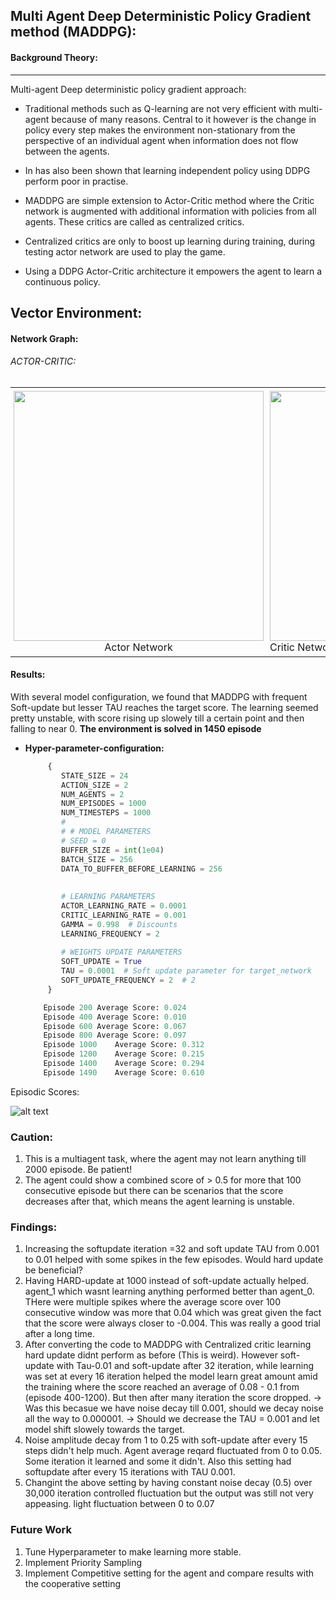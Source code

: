 ## Multi Agent Deep Deterministic Policy Gradient method (MADDPG):

#### Background Theory: 
-------------

Multi-agent Deep deterministic policy gradient approach: 
   * Traditional methods such as Q-learning are not very efficient with multi-agent because of many reasons. Central to it however is the change in policy every step makes the environment non-stationary from the perspective of an individual agent when information does not flow between the agents.
   
   * In has also been shown that learning independent policy using DDPG perform poor in practise. 
   
   * MADDPG are simple extension to Actor-Critic method where the Critic network is augmented with additional information with policies from all agents. These critics are called as centralized critics.
   
   * Centralized critics are only to boost up learning during training, during testing actor network are used to play the game.
   
   * Using a DDPG Actor-Critic architecture it empowers the agent to learn a continuous policy. 
   
   

Vector Environment: 
----

#### Network Graph:

###### ACTOR-CRITIC:

<div id="image-table">
    <table>
	    <tr>
    	    <td style="padding:5px">
        	    <img src="https://github.com/Sardhendu/DeepRL/blob/master/src/collab_compete/images/actor_.png" width="400" height="400"><figcaption><center>Actor Network</center></figcaption>
      	    </td>
             <td style="padding:5px">
            	<img src="https://github.com/Sardhendu/DeepRL/blob/master/src/collab_compete/images/critic_.png" width="400" height="400"><figcaption></center>Critic Network </center></figcaption>
             </td>
        </tr>
    </table>
</div>


#### Results:

   With several model configuration, we found that MADDPG with frequent Soft-update but lesser TAU reaches the target score. The learning seemed pretty unstable, with score rising up slowely till a certain point and then falling to near 0. **The environment is solved in 1450 episode**
   
   * **Hyper-parameter-configuration:**
        ```python
             {
                STATE_SIZE = 24
                ACTION_SIZE = 2
                NUM_AGENTS = 2
                NUM_EPISODES = 1000
                NUM_TIMESTEPS = 1000
                #
                # # MODEL PARAMETERS
                # SEED = 0
                BUFFER_SIZE = int(1e04)
                BATCH_SIZE = 256
                DATA_TO_BUFFER_BEFORE_LEARNING = 256
                
                
                # LEARNING PARAMETERS
                ACTOR_LEARNING_RATE = 0.0001
                CRITIC_LEARNING_RATE = 0.001
                GAMMA = 0.998  # Discounts
                LEARNING_FREQUENCY = 2
                
                # WEIGHTS UPDATE PARAMETERS
                SOFT_UPDATE = True
                TAU = 0.0001  # Soft update parameter for target_network
                SOFT_UPDATE_FREQUENCY = 2  # 2
             }
        
            Episode 200	Average Score: 0.024
            Episode 400	Average Score: 0.010
            Episode 600	Average Score: 0.067
            Episode 800	Average Score: 0.097
            Episode 1000	Average Score: 0.312
            Episode 1200	Average Score: 0.215
            Episode 1400	Average Score: 0.294
            Episode 1490	Average Score: 0.610
     ```   
    
   Episodic Scores:   
            
   ![alt text](https://github.com/Sardhendu/DeepRL/blob/master/src/collab_compete/images/scores.png)
    
         
   
### Caution:
1. This is a multiagent task, where the agent may not learn anything till 2000 episode. Be patient!
2. The agent could show a combined score of > 0.5 for more that 100 consecutive episode but there can be scenarios 
that the score decreases after that, which means the agent learning is unstable.

### Findings:
1. Increasing the softupdate iteration =32 and soft update TAU from 0.001 to 0.01 helped with some spikes in the few episodes. Would hard update be beneficial?
2. Having HARD-update at 1000 instead of soft-update actually helped. agent_1 which wasnt learning anything performed better than agent_0. THere were multiple spikes where the average score over 100 consecutive window was more that 0.04 which was great given the fact that the score were always closer to -0.004. This was really a good trial after a long time.
3. After converting the code to MADDPG with Centralized critic learning hard update didnt perform as before (This is weird). However soft-update with Tau-0.01 and soft-update after 32 iteration, while learning was set at every 16 iteration helped the model learn great amount amid the training where the score reached an average of 0.08 - 0.1 from (episode 400-1200). But then after many iteration the score dropped.
   -> Was this becasue we have noise decay till 0.001, should we decay noise all the way to 0.000001.
   -> Should we decrease the TAU = 0.001 and let model shift slowely towards the target.
4. Noise amplitude decay from 1 to 0.25 with soft-update after every 15 steps didn't help much. Agent average reqard fluctuated from 0 to 0.05. Some iteration it learned and some it didn't. Also this setting had softupdate after every 15 iterations with TAU 0.001. 
5. Changint the above setting by having constant noise decay (0.5) over 30,000 iteration controlled fluctuation but the output was still not very appeasing. light fluctuation between 0 to 0.07
   
  
### Future Work
1. Tune Hyperparameter to make learning more stable.
2. Implement Priority Sampling
3. Implement Competitive setting for the agent and compare results with the cooperative setting 